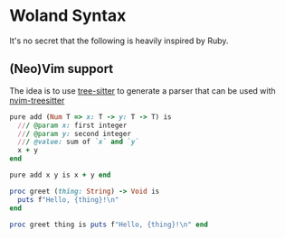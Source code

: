 # Woland Syntax

It's no secret that the following is heavily inspired by Ruby.

## (Neo)Vim support

The idea is to use [tree-sitter](https://github.com/tree-sitter/tree-sitter)
to generate a parser that can be used with
[nvim-treesitter](https://github.com/nvim-treesitter/nvim-treesitter)

```ruby
pure add (Num T => x: T -> y: T -> T) is
  /// @param x: first integer
  /// @param y: second integer
  /// @value: sum of `x` and `y`
  x + y
end

pure add x y is x + y end

proc greet (thing: String) -> Void is
  puts f"Hello, {thing}!\n"
end

proc greet thing is puts f"Hello, {thing}!\n" end
```
